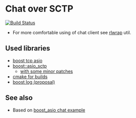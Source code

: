 
Chat over SCTP
==============

[![Build Status](https://travis-ci.org/azat/twosome.png)](https://travis-ci.org/azat/twosome)

- For more comfortable using of chat client see [rlwrap](http://linux.die.net/man/1/rlwrap) util.

Used libraries
---------------

- [boost tcp asio](http://www.boost.org/libs/intrusive)
- [boost::asio_sctp](http://code.halssoftware.com/p/boostasiosctp)
  - [with some minor patches](azat/boostasiosctp)
- [cmake for builds](http://cmake.org/)
- [boost log (proposal)](http://boost-log.sourceforge.net/)

See also
----------

- Based on [boost_asio chat example](http://www.boost.org/doc/libs/1_45_0/doc/html/boost_asio/example/chat)
